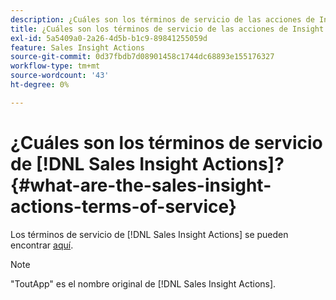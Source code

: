 ```yaml
---
description: ¿Cuáles son los términos de servicio de las acciones de Insight de ventas? - Documentos de Marketo - Documentación del producto
title: ¿Cuáles son los términos de servicio de las acciones de Insight de ventas?
exl-id: 5a5409a0-2a26-4d5b-b1c9-89841255059d
feature: Sales Insight Actions
source-git-commit: 0d37fbdb7d08901458c1744dc68893e155176327
workflow-type: tm+mt
source-wordcount: '43'
ht-degree: 0%

---
```


# ¿Cuáles son los términos de servicio de [!DNL Sales Insight Actions]? {#what-are-the-sales-insight-actions-terms-of-service}

Los términos de servicio de [!DNL Sales Insight Actions] se pueden encontrar [aquí](https://documents.marketo.com/toutapp/terms).

>[!NOTE]
>
>&quot;ToutApp&quot; es el nombre original de [!DNL Sales Insight Actions].
